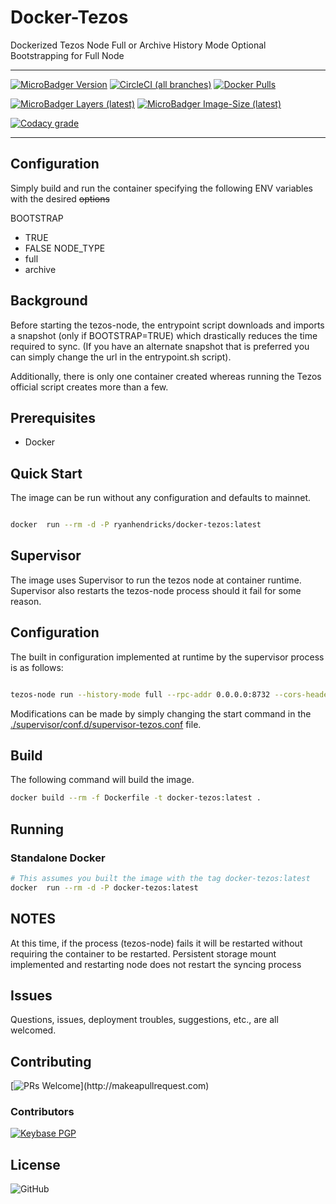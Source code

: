 # Docker-Tezos

Dockerized Tezos Node
Full or Archive History Mode
Optional Bootstrapping for Full Node

---

[![MicroBadger Version](https://images.microbadger.com/badges/version/ryanhendricks/docker-tezos.svg)](https://microbadger.com/images/ryanhendricks/docker-tezos)
[![CircleCI (all branches)](https://img.shields.io/circleci/project/github/RyanHendricks/docker-tezos.svg?label=build&logo=circleci&logoColor=white)](https://circleci.com/gh/RyanHendricks/docker-tezos)
[![Docker Pulls](https://img.shields.io/docker/pulls/ryanhendricks/docker-tezos.svg?logo=docker&logoColor=white)](https://hub.docker.com/r/ryanhendricks/docker-tezos)

[![MicroBadger Layers (latest)](https://img.shields.io/microbadger/layers/ryanhendricks/docker-tezos/latest.svg?logo=docker&logoColor=white)](https://microbadger.com/images/ryanhendricks/docker-tezos)
[![MicroBadger Image-Size (latest)](https://img.shields.io/microbadger/image-size/ryanhendricks/docker-tezos:latest.svg?logo=docker&logoColor=white)](https://microbadger.com/images/ryanhendricks/docker-tezos)

[![Codacy grade](https://img.shields.io/codacy/grade/c35da045d95b4f07b09948d19bacaa47.svg?logo=codacy)](https://www.codacy.com?utm_source=github.com&amp;utm_medium=referral&amp;utm_content=RyanHendricks/docker-tezos&amp;utm_campaign=Badge_Grade)

---

## Configuration

Simply build and run the container specifying the following ENV variables with the desired ~~options~~

BOOTSTRAP
  - TRUE
  - FALSE
NODE_TYPE
  - full
  - archive

## Background

Before starting the tezos-node, the entrypoint script downloads and imports a snapshot (only if BOOTSTRAP=TRUE) which drastically reduces the time required to sync. (If you have an alternate snapshot that is preferred you can simply change the url in the entrypoint.sh script).

Additionally, there is only one container created whereas running the Tezos official script creates more than a few.

## Prerequisites

- Docker

## Quick Start

The image can be run without any configuration and defaults to mainnet.

```bash

docker  run --rm -d -P ryanhendricks/docker-tezos:latest

```

## Supervisor

The image uses Supervisor to run the tezos node at container runtime. Supervisor also restarts the tezos-node process should it fail for some reason.

## Configuration

The built in configuration implemented at runtime by the supervisor process is as follows:

```sh

tezos-node run --history-mode full --rpc-addr 0.0.0.0:8732 --cors-header='content-type' --cors-origin='*'

```

Modifications can be made by simply changing the start command in the [./supervisor/conf.d/supervisor-tezos.conf](./supervisor/conf.d/supervisor-tezos.conf) file.

## Build

The following command will build the image.

```bash
docker build --rm -f Dockerfile -t docker-tezos:latest .
```

## Running

### Standalone Docker

```bash
# This assumes you built the image with the tag docker-tezos:latest
docker  run --rm -d -P docker-tezos:latest

```

## NOTES

At this time, if the process (tezos-node) fails it will be restarted without requiring the container to be restarted. Persistent storage mount implemented and restarting node does not restart the syncing process

## Issues

Questions, issues, deployment troubles, suggestions, etc., are all welcomed.

## Contributing

[![PRs Welcome](https://img.shields.io/badge/PRs-welcome-brightgreen.svg?)](http://makeapullrequest.com)

### Contributors

[![Keybase PGP](https://img.shields.io/keybase/pgp/ryanhendricks.svg?label=keybase&logo=keybase&logoColor=white)](https://keybase.io/ryanhendricks)

## License

![GitHub](https://img.shields.io/github/license/ryanhendricks/docker-tezos.svg)
